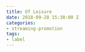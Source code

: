 ```yaml
---
title: Of Leisure
date: 2018-09-28 15:30:00 Z
categories:
- streaming-promotion
tags:
- label
---
```


